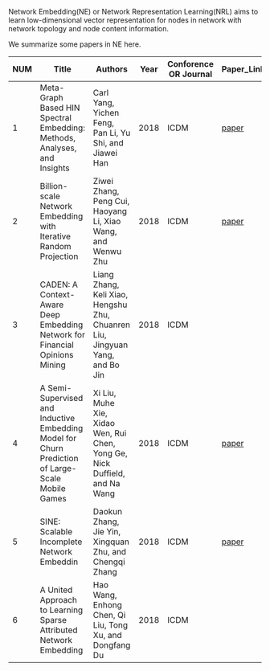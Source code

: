 Network Embedding(NE) or Network Representation Learning(NRL) aims to learn low-dimensional vector representation for nodes in network with network topology and node content information.

We summarize some papers in NE here.

|NUM|Title|Authors|Year|Conforence OR Journal|Paper_Link|Code_Link|Note|
|---|-----|-------|----|---------------------|----------|---------|----|
|1  |Meta-Graph Based HIN Spectral Embedding: Methods, Analyses, and Insights|Carl Yang, Yichen Feng, Pan Li, Yu Shi, and Jiawei Han|2018 |ICDM|[paper](http://yushi2.web.engr.illinois.edu/icdm18.pdf)|||
|2  |Billion-scale Network Embedding with Iterative Random Projection|Ziwei Zhang, Peng Cui, Haoyang Li, Xiao Wang, and Wenwu Zhu|2018 |ICDM|[paper](https://arxiv.org/pdf/1805.02396.pdf)|||
|3  |CADEN: A Context-Aware Deep Embedding Network for Financial Opinions Mining|Liang Zhang, Keli Xiao, Hengshu Zhu, Chuanren Liu, Jingyuan Yang, and Bo Jin|2018 |ICDM||||
|4  |A Semi-Supervised and Inductive Embedding Model for Churn Prediction of Large-Scale Mobile Games|Xi Liu, Muhe Xie, Xidao Wen, Rui Chen, Yong Ge, Nick Duffield, and Na Wang|2018 |ICDM|[paper](https://arxiv.org/pdf/1808.06573.pdf)||结合任务|
|5  |SINE: Scalable Incomplete Network Embeddin|Daokun Zhang, Jie Yin, Xingquan Zhu, and Chengqi Zhang|2018 |ICDM|[paper](https://arxiv.org/pdf/1810.06768.pdf)|[code](https://github.com/daokunzhang/SINE)||
|6  |A United Approach to Learning Sparse Attributed Network Embedding|Hao Wang, Enhong Chen, Qi Liu, Tong Xu, and Dongfang Du|2018 |ICDM||||
